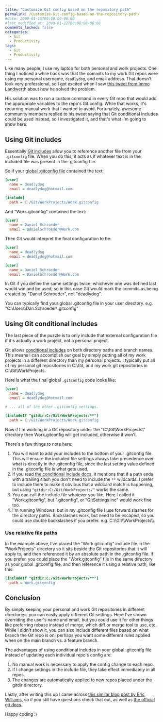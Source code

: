 ```yaml
---
title: "Customize Git config based on the repository path"
permalink: /Customize-Git-config-based-on-the-repository-path/
#date: 2099-01-15T00:00:00-06:00
#last_modified_at: 2099-01-22T00:00:00-06:00
comments_locked: false
categories:
  - Git
  - Productivity
tags:
  - Git
  - Productivity
---
```


Like many people, I use my laptop for both personal and work projects.
One thing I noticed a while back was that the commits to my work Git repos were using my personal username, `deadlydog`, and email address.
That doesn't look very professional, so I got excited when I saw [this tweet from Immo Landwerth](https://twitter.com/terrajobst/status/1324481475652190208) about how he solved the problem.

His solution was to run a custom command in every Git repo that would add the appropriate variables to the repo's Git config.
While that works, it's recurring manual work that I wanted to avoid.
Fortunately, awesome community members replied to his tweet saying that Git conditional includes could be used instead, so I investigated it, and that's what I'm going to show here.

## Using Git includes

Essentially [Git includes](https://git-scm.com/docs/git-config#_includes) allow you to reference another file from your `.gitconfig` file.
When you do this, it acts as if whatever text is in the included file was present in the .gitconfig file.

So if your [global .gitconfig file](https://git-scm.com/docs/git-config#FILES) contained the text:

```ini
[user]
  name = deadlydog
  email = deadlydog@hotmail.com

[include]
  path = C:/Git/WorkProjects/Work.gitconfig
```

And "Work.gitconfig" contained the text:

```ini
[user]
  name = Daniel Schroeder
  email = DanielSchroeder@Work.com
```

Then Git would interpret the final configuration to be:

```ini
[user]
  name = deadlydog
  email = deadlydog@hotmail.com

[user]
  name = Daniel Schroeder
  email = DanielSchroeder@Work.com
```

In Git if you define the same settings twice, whichever one was defined last would win and be used, so in this case Git would mark the commits as being created by "Daniel Schroeder", not "deadlydog".

You can typically find your global .gitconfig file in your user directory.
e.g. "C:\Users\Dan.Schroeder\\.gitconfig"

## Using Git conditional includes

The last piece of the puzzle is to only include that external configuration file if it's actually a work project, not a personal project.

Git allows [conditional includes](https://git-scm.com/docs/git-config#_conditional_includes) on both directory paths and branch names.
This means I can accomplish our goal by simply putting all of my work projects in a different directory than my personal projects.
I typically put all of my personal git repositories in C:\Git, and my work git repositories in C:\Git\WorkProjects.

Here is what the final global `.gitconfig` code looks like:

```ini
[user]
  name = deadlydog
  email = deadlydog@hotmail.com

# ... all of the other .gitconfig settings.

[includeIf "gitdir:C:/Git/WorkProjects/**"]
  path = C:/Git/WorkProjects/Work.gitconfig
```

Now if I'm working in a Git repository under the "C:\Git\WorkProjects\\" directory then Work.gitconfig will get included, otherwise it won't.

There's a few things to note here:

1. You will want to add your includes to the bottom of your .gitconfig file.
This will ensure the included file settings always take precedence over what is directly in the .gitconfig file, since the last setting value defined in the .gitconfig file is what gets used.
1. If you read [the conditional include docs](https://git-scm.com/docs/git-config#_conditional_includes), it mentions that if a path ends with a trailing slash you don't need to include the `**` wildcards.
I prefer to include them to make it obvious that a wildcard match is happening, but using `"gitdir:C:/Git/WorkProjects/"` works the same.
1. You can call the include file whatever you like.
Here I called it "Work.gitconfig", but ".gitconfig", or "GitSettings.inc" would work fine too.
1. I'm running Windows, but in my .gitconfig file I use forward slashes for the directory paths.
Backslashes work, but need to be escaped, so you could use double backslashes if you prefer. e.g. C:\\\\Git\\\\WorkProjects\\\\.

### Use relative file paths

In the example above, I've placed the "Work.gitconfig" include file in the "WorkProjects" directory so it sits beside the Git repositories that it will apply to, and then referenced it by an absolute path in the .gitconfig file.
If you prefer, you could place the "Work.gitconfig" file in the same directory as your global .gitconfig file, and then reference it using a relative path, like this:

```ini
[includeIf "gitdir:C:/Git/WorkProjects/**"]
  path = Work.gitconfig
```

## Conclusion

By simply keeping your personal and work Git repositories in different directories, you can easily apply different Git settings.
Here I've shown overriding the user's name and email, but you could use it for other things like preferring rebase instead of merge, which diff or merge tool to use, etc.
While I didn't show it, you can also include different files based on what branch the Git repo is on; perhaps you want some different rules applied when on the main branch vs. a feature branch.

The advantages of using conditional includes in your global .gitconifg file instead of updating each individual repo's config are:

1. No manual work is necessary to apply the config change to each repo.
1. If I change settings in the include file, they take effect immediately in all repos.
1. The changes are automatically applied to new repos placed under the gitdir directory.

Lastly, after writing this up I came across [this similar blog post by Eric Williams](https://www.motowilliams.com/conditional-includes-for-git-config), so if you still have questions check that out, as well as [the official git docs](https://git-scm.com/docs/git-config#_includes).

Happy coding :)

